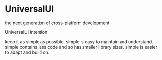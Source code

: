 # UniversalUI
the next generation of cross-platform development

UniversalUI intention: 

keep it as simple as possible.
simple is easy to maintain and understand.
simple contains less code and so has smaller library sizes.
simple is easier to adapt and build on.